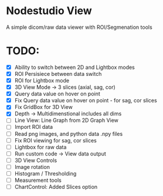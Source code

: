# Nodestudio View

A simple dicom/raw data viewer with ROI/Segmenation tools

# TODO:

* [x] Ability to switch between 2D and Lightbox modes 
* [x] ROI Persisiece between data switch
* [x] ROI for Lightbox mode 
* [x] 3D View Mode -> 3 slices (axial, sag, cor)
* [x] Query data value on hover on point
* [x] Fix Query data value on hover on point - for sag, cor slices
* [x] Fix GridBox for 3D View
* [x] Depth -> Multidimenstional includes all dims 
* [ ] Line View: Line Graph from 2D Graph View
* [ ] Import ROI data
* [ ] Read png images, and python data .npy files
* [ ] Fix ROI viewing for sag, cor slices
* [ ] Lightbox for raw data 
* [ ] Run custom code -> View data output 
* [ ] 3D View Controls 
* [ ] Image rotation
* [ ] Histogram / Thresholding 
* [ ] Measurement tools
* [ ] ChartControl: Added Slices option